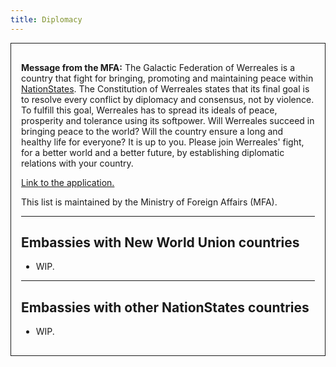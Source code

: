 ```yaml
---
title: Diplomacy
---
```


<div style="border: 1px solid; padding: 1rem">
  <p><b>Message from the MFA:</b> The Galactic Federation of Werreales is a country that fight for bringing, promoting and maintaining peace within <a href="https://nationstates.net">NationStates</a>. The Constitution of Werreales states that its final goal is to resolve every conflict by diplomacy and consensus, not by violence. To fulfill this goal, Werreales has to spread its ideals of peace, prosperity and tolerance using its softpower. Will Werreales succeed in bringing peace to the world? Will the country ensure a long and healthy life for everyone? It is up to you. Please join Werreales' fight, for a better world and a better future, by establishing diplomatic relations with your country.</p>
  
  <p><a href="https://forum.nationstates.net/viewtopic.php?f=23&t=426455&sid=d64127401ccb0c9da160293eb78854b8">Link to the application.</a></p>
</p>

This list is maintained by the Ministry of Foreign Affairs (MFA).

---

## Embassies with New World Union countries

- WIP.

---

## Embassies with other NationStates countries

- WIP.